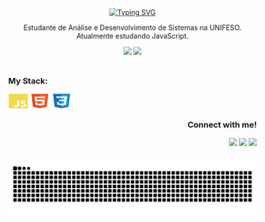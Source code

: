 <div align="center">
<a href="https://git.io/typing-svg"><img src="https://readme-typing-svg.demolab.com?font=Fira+Code&weight=900&size=30&letterSpacing=1.5&pause=1000&color=FF005A&center=true&vCenter=true&width=435&lines=Hello!+I'm+Lu%C3%ADsa." alt="Typing SVG" /></a>
</div>
<p align="center">Estudante de Análise e Desenvolvimento de Sistemas na UNIFESO. Atualmente estudando JavaScript.

<div align="center">
  <a href="https://github.com/Luisa-abreu"></a>
  <img height="180em" src="https://github-readme-stats.vercel.app/api?username=Luisa-abreu&show_icons=true&theme=radical&include_all_commits=true&count_private=true"/>
  <img height="180em" src="https://github-readme-stats.vercel.app/api/top-langs/?username=Luisa-abreu&layout=compact&langs_count=16&theme=radical"/>
</div>

<div><br>
  <h3 align="left">My Stack:</h3>
  <img align="center" alt="Luisa-Js" height="30" width="40" src="https://raw.githubusercontent.com/devicons/devicon/master/icons/javascript/javascript-plain.svg">
  <img align="center" alt="Luisa-HTML" height="30" width="40" src="https://raw.githubusercontent.com/devicons/devicon/master/icons/html5/html5-original.svg">
  <img align="center" alt="Luisa-CSS" height="30" width="40" src="https://raw.githubusercontent.com/devicons/devicon/master/icons/css3/css3-original.svg">
</div>

<div align="right"> 
  <h3>Connect with me!</h3>
  <a href="https://instagram.com/luisaabreuh" target="_blank"><img src="https://img.shields.io/badge/-Instagram-%23E4405F?style=for-the-badge&logo=instagram&logoColor=white" target="_blank"></a>
  <a mailto:luisa.fontesabreu@gmail.com><img src="https://img.shields.io/badge/Gmail-D14836?style=for-the-badge&logo=gmail&logoColor=white" target="_blank"></a>
  <a href="https://www.linkedin.com/in/luisa-fontes" target="_blank"><img src="https://img.shields.io/badge/-LinkedIn-%230077B5?style=for-the-badge&logo=linkedin&logoColor=white" target="_blank"></a> 
</div>

##

<picture align="center">
  <source media="(prefers-color-scheme: dark)" srcset="https://raw.githubusercontent.com/Luisa-abreu/Luisa-abreu/output/github-contribution-grid-snake-dark.svg">
  <source media="(prefers-color-scheme: light)" srcset="https://raw.githubusercontent.com/Luisa-abreu/Luisa-abreu/output/github-contribution-grid-snake-dark.svg">
  <img align="center" alt="github contribution grid snake animation" src="https://raw.githubusercontent.com/Luisa-abreu/Luisa-abreu/output/github-contribution-grid-snake.svg">
</picture>

